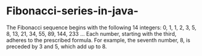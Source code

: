 # Fibonacci-series-in-java-
The Fibonacci sequence begins with the following 14 integers: 0, 1, 1, 2, 3, 5, 8, 13, 21, 34, 55, 89, 144, 233 ... Each number, starting with the third, adheres to the prescribed formula. For example, the seventh number, 8, is preceded by 3 and 5, which add up to 8.

